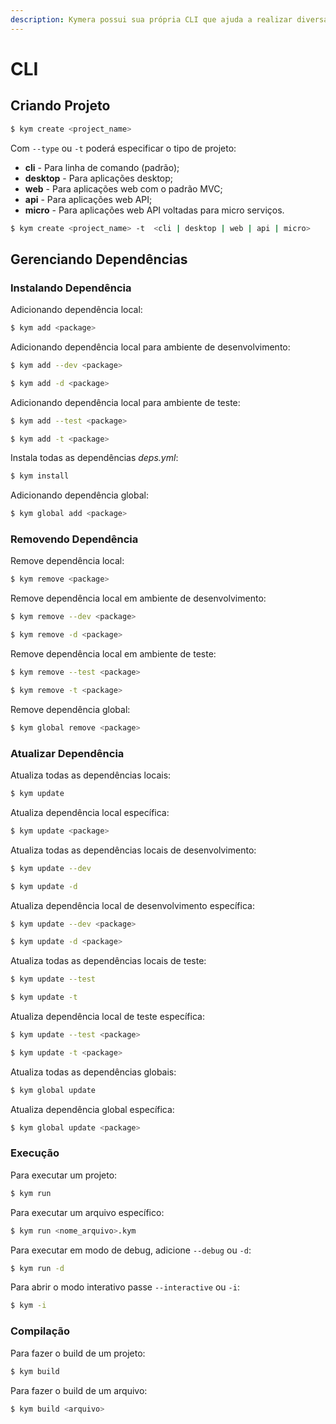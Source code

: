 ```yaml
---
description: Kymera possui sua própria CLI que ajuda a realizar diversas tarefas.
---
```


# CLI

## Criando Projeto

```bash
$ kym create <project_name>
```

Com `--type` ou `-t` poderá especificar o tipo de projeto:

* **cli** - Para linha de comando \(padrão\);
* **desktop** - Para aplicações desktop;
* **web** - Para aplicações web com o padrão MVC;
* **api** - Para aplicações web API;
* **micro** - Para aplicações web API voltadas para micro serviços.

```bash
$ kym create <project_name> -t  <cli | desktop | web | api | micro>
```

## Gerenciando Dependências

### Instalando Dependência

Adicionando dependência local:

```bash
$ kym add <package>
```

Adicionando dependência local para ambiente de desenvolvimento:

```bash
$ kym add --dev <package>
```

```bash
$ kym add -d <package>
```

Adicionando dependência local para ambiente de teste:

```bash
$ kym add --test <package>
```

```bash
$ kym add -t <package>
```

Instala todas as dependências _deps.yml_:

```bash
$ kym install
```

Adicionando dependência global:

```bash
$ kym global add <package>
```

### Removendo Dependência

Remove dependência local:

```bash
$ kym remove <package>
```

Remove dependência local em ambiente de desenvolvimento:

```bash
$ kym remove --dev <package>
```

```bash
$ kym remove -d <package>
```

Remove dependência local em ambiente de teste:

```bash
$ kym remove --test <package>
```

```bash
$ kym remove -t <package>
```

Remove dependência global:

```bash
$ kym global remove <package>
```

### Atualizar Dependência

Atualiza todas as dependências locais:

```bash
$ kym update
```

Atualiza dependência local específica:

```bash
$ kym update <package>
```

Atualiza todas as dependências locais de desenvolvimento:

```bash
$ kym update --dev
```

```bash
$ kym update -d
```

Atualiza dependência local de desenvolvimento específica:

```bash
$ kym update --dev <package>
```

```bash
$ kym update -d <package>
```

Atualiza todas as dependências locais de teste:

```bash
$ kym update --test
```

```bash
$ kym update -t
```

Atualiza dependência local de teste específica:

```bash
$ kym update --test <package>
```

```bash
$ kym update -t <package>
```

Atualiza todas as dependências globais:

```bash
$ kym global update
```

Atualiza dependência global específica:

```bash
$ kym global update <package>
```

### Execução

Para executar um projeto:

```bash
$ kym run
```

Para executar um arquivo específico:

```bash
$ kym run <nome_arquivo>.kym
```

Para executar em modo de debug, adicione `--debug` ou `-d`:

```bash
$ kym run -d
```

Para abrir o modo interativo passe `--interactive` ou `-i`:

```bash
$ kym -i
```

### Compilação

Para fazer o build de um projeto:

```bash
$ kym build
```

Para fazer o build de um arquivo:

```bash
$ kym build <arquivo>
```

